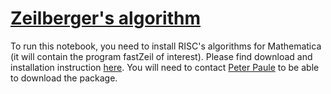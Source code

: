 # [Zeilberger's algorithm](Zeilberger_implemenation_feasibility.nb)

To run this notebook, you need to install RISC's algorithms for Mathematica (it will contain the program fastZeil of interest). Please find download and installation instruction [here](https://www3.risc.jku.at/research/combinat/software/ergosum/installation.html#download). You will need to contact [Peter Paule](https://risc.jku.at/m/peter-paule/) to be able to download the package. 

